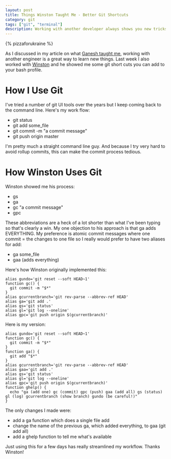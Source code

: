 ```yaml
---
layout: post
title: Things Winston Taught Me - Better Git Shortcuts
category: git
tags: ["git", "terminal"]
description: Working with another developer always shows you new tricks.  Here Winston gave me a good set of git shortcuts for easing commits in the terminal.
---
```

{% pizzaforukraine  %}

As I discussed in my article on what [Ganesh taught me](http://fuzzyblog.io/blog/learning/2017/03/02/things-ganesh-taught-me.html), working with another engineer is a great way to learn new things.  Last week I also worked with [Winston](http://winstonkotzan.com/) and he showed me some git short cuts you can add to your bash profile.

# How I Use Git

I've tried a number of git UI tools over the years but I keep coming back to the command line.  Here's my work flow:

* git status
* git add some_file
* git commit -m "a commit message"
* git push origin master

I'm pretty much a straight command line guy.  And because I try very hard to avoid rollup commits, this can make the commit process tedious.

# How Winston Uses Git

Winston showed me his process: 

* gs
* ga 
* gc "a commit message"
* gpc 

These abbreviations are a heck of a lot shorter than what I've been typing so that's clearly a win.  My one objection to his approach is that ga adds EVERYTHING.  My preference is atomic commit messages where one commit = the changes to one file so I really would prefer to have two aliases for add:

* ga some_file
* gaa (adds everything)

Here's how Winston originally implemented this:

    alias gundo='git reset --soft HEAD~1'
    function gc() {
      git commit -m "$*"
    }
    alias gcurrentbranch='git rev-parse --abbrev-ref HEAD'
    alias ga='git add .'
    alias gs='git status'
    alias gl='git log --oneline'
    alias gpc='git push origin $(gcurrentbranch)'
    
Here is my version:

    alias gundo='git reset --soft HEAD~1'
    function gc() {
      git commit -m "$*"
    }
    function ga() {
      git add "$*"
    }
    alias gcurrentbranch='git rev-parse --abbrev-ref HEAD'
    alias gaa='git add .'
    alias gs='git status'
    alias gl='git log --oneline'
    alias gpc='git push origin $(gcurrentbranch)'
    function ghelp() {
      echo "ga (add one) gc (commit) gpc (push) gaa (add all) gs (status) gl (log) gcurrentbranch (show branch) gundo (be careful!)"
    }
    
The only changes I made were:

* add a ga function which does a single file add
* change the name of the previous ga, which added everything, to gaa (git add all)
* add a ghelp function to tell me what's available

Just using this for a few days has really streamlined my workflow.  Thanks Winston!